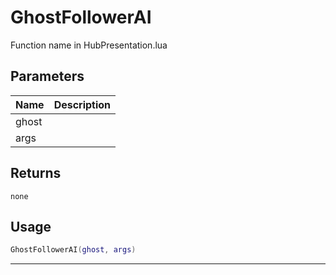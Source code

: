 # GhostFollowerAI

Function name in HubPresentation.lua

## Parameters

| Name  | Description |
| ----- | ----------- |
| ghost |             |
| args  |             |

## Returns

`none`

## Usage

```lua
GhostFollowerAI(ghost, args)
```

---
